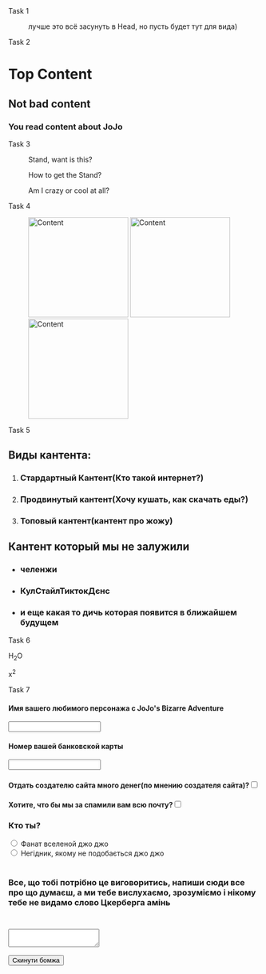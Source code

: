 <html>
<head>
</head>
<body>
    <h> Task 1</h>
	<dir>
    	<h>лучше это всё засунуть в Head, но пусть будет тут для вида)</h>
		<title>Top content about JoJo</title>
		<meta charset="utf-8">
		<meta name="description" content="SiteContent">
		<link rel="stylesheet" type="text/css" href="style.css"> 
	</dir>
    <h> Task 2</h>
	<div> 
		<h1><span id="h1" class="ColorText">Top</span> Content</h1>
	    <h2>Not bad content</h2>
	    <h3>You read content about JoJo</h3>
	</div>
	<h> Task 3</h>
	<dir>
		<p id="p1">Stand, want is this?</p>
		<p id="p1">How to get the Stand?</p>
		<p id="p1">Am I crazy or cool at all?</p>
    </dir>
    <h> Task 4</h>
    <dir>
        <img class="photo" src="https://stickershop.line-scdn.net/stickershop/v1/product/3065/LINEStorePC/main.png;compress=true" width="200" height="200" alt="Content">
        <img class="photo" src="https://www.pulsar.ua/files/img_products/full_81GyqsC7hSL.jpg" width="200" height="200" alt="Content">
        <img class="photo" src="https://cadelta.ru/images/JoJos_Bizarre__Adventure.jpg" width="200" height="200" alt="Content">
    </dir>
    <h> Task 5</h>
    <div>
        <h2> Виды кантента: </h2>
        <ol>
            <li>  <h3>Стардартный Кантент(Кто такой интернет?)</h3> </li>
            <li> <h3>Продвинутый кантент(Хочу кушать, как скачать еды?)</h3> </li>
            <li> <h3>Топовый кантент(кантент про жожу)</h3> </li>
        </ol>
        <h2> Кантент который мы не залужили</h2>
        <ul>
            <li> <h3>челенжи</h3> </li>
            <li> <h3>КулСтайлТиктокДєнс</h3> </li>
            <li> <h3>и еще какая то дичь которая появится в ближайшем будущем</h3> </li>
        </ul>
    </div>
    <h> Task 6</h>
    <div>
        <p><span> H<sub>2</sub>O </span></p>
        <p><span> x<sup>2</sup> </span></p>
    </div>
    <h> Task 7</h>
    <div>
        <form method="post">
            <div>
                <h4>Имя вашего любимого персонажа с JoJo's Bizarre Adventure</h4>
                <input><br>
                <h4>Номер вашей банковской карты</h4>
                <input type="number"><br>
            </div>
            <div>
                <h4>Отдать создателю сайта много денег(по мнению создателя сайта)?<input type="checkbox"></h4>
                <h4>Хотите, что бы мы за спамили вам всю почту?<input type="checkbox"></h4>
            </div>
            <div>
                <h3>Кто ты?</h3>
                <input type="radio">
                Фанат вселеной джо джо<br>
                <input type="radio">
                Негідник, якому не подобається джо джо<br><br>
            </div>
            <div>
                <h3>Все, що тобі потрібно це виговоритись, напиши сюди все про що думаєш, а ми тебе вислухаємо, зрозуміємо і нікому тебе не видамо слово Цкерберга амінь<h3><br>
                <textarea name="description"></textarea><br>
            </div>
            <div>
                <button type="submit">Скинути бомжа</button>
            </div>
        </form>
    </div>
</body>
</html>

